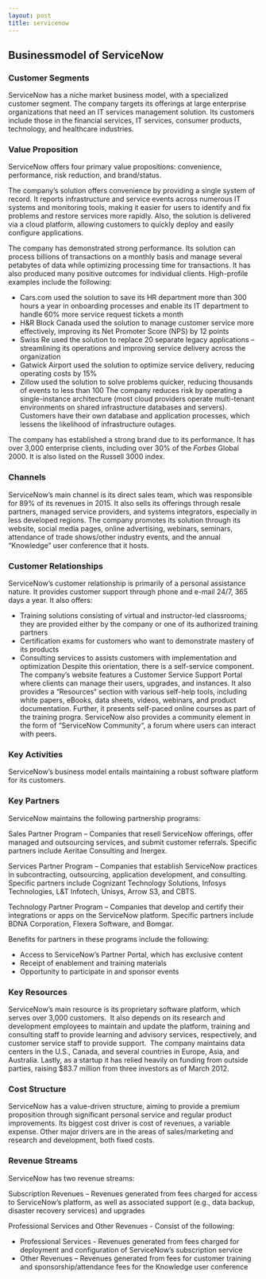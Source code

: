 ```yaml
---
layout: post
title: servicenow
---
```


Businessmodel of ServiceNow
----------------------------

### Customer Segments

ServiceNow has a niche market business model, with a specialized customer segment. The company targets its offerings at large enterprise organizations that need an IT services management solution. Its customers include those in the financial services, IT services, consumer products, technology, and healthcare industries.

### Value Proposition

ServiceNow offers four primary value propositions: convenience, performance, risk reduction, and brand/status.

The company’s solution offers convenience by providing a single system of record. It reports infrastructure and service events across numerous IT systems and monitoring tools, making it easier for users to identify and fix problems and restore services more rapidly. Also, the solution is delivered via a cloud platform, allowing customers to quickly deploy and easily configure applications.

The company has demonstrated strong performance. Its solution can process billions of transactions on a monthly basis and manage several petabytes of data while optimizing processing time for transactions. It has also produced many positive outcomes for individual clients. High-profile examples include the following:

 * Cars.com used the solution to save its HR department more than 300 hours a year in onboarding processes and enable its IT department to handle 60% more service request tickets a month
* H&R Block Canada used the solution to manage customer service more effectively, improving its Net Promoter Score (NPS) by 12 points
* Swiss Re used the solution to replace 20 separate legacy applications – streamlining its operations and improving service delivery across the organization
* Gatwick Airport used the solution to optimize service delivery, reducing operating costs by 15%
* Zillow used the solution to solve problems quicker, reducing thousands of events to less than 100
 The company reduces risk by operating a single-instance architecture (most cloud providers operate multi-tenant environments on shared infrastructure databases and servers). Customers have their own database and application processes, which lessens the likelihood of infrastructure outages.

The company has established a strong brand due to its performance. It has over 3,000 enterprise clients, including over 30% of the *Forbes* Global 2000. It is also listed on the Russell 3000 index.

### Channels

ServiceNow’s main channel is its direct sales team, which was responsible for 89% of its revenues in 2015. It also sells its offerings through resale partners, managed service providers, and systems integrators, especially in less developed regions. The company promotes its solution through its website, social media pages, online advertising, webinars, seminars, attendance of trade shows/other industry events, and the annual “Knowledge” user conference that it hosts.

### Customer Relationships

ServiceNow’s customer relationship is primarily of a personal assistance nature. It provides customer support through phone and e-mail 24/7, 365 days a year. It also offers:

 * Training solutions consisting of virtual and instructor-led classrooms; they are provided either by the company or one of its authorized training partners
* Certification exams for customers who want to demonstrate mastery of its products
* Consulting services to assists customers with implementation and optimization
 Despite this orientation, there is a self-service component. The company’s website features a Customer Service Support Portal where clients can manage their users, upgrades, and instances. It also provides a “Resources“ section with various self-help tools, including white papers, eBooks, data sheets, videos, webinars, and product documentation. Further, it presents self-paced online courses as part of the training progra. ServiceNow also provides a community element in the form of “ServiceNow Community“, a forum where users can interact with peers.

### Key Activities

ServiceNow’s business model entails maintaining a robust software platform for its customers.

### Key Partners

ServiceNow maintains the following partnership programs:

Sales Partner Program – Companies that resell ServiceNow offerings, offer managed and outsourcing services, and submit customer referrals. Specific partners include Aeritae Consulting and Inergex.

Services Partner Program – Companies that establish ServiceNow practices in subcontracting, outsourcing, application development, and consulting. Specific partners include Cognizant Technology Solutions, Infosys Technologies, L&T Infotech, Unisys, Arrow S3, and CBTS.

Technology Partner Program – Companies that develop and certify their integrations or apps on the ServiceNow platform. Specific partners include BDNA Corporation, Flexera Software, and Bomgar.

Benefits for partners in these programs include the following:

 * Access to ServiceNow’s Partner Portal, which has exclusive content
* Receipt of enablement and training materials
* Opportunity to participate in and sponsor events
 ### Key Resources

ServiceNow’s main resource is its proprietary software platform, which serves over 3,000 customers.  It also depends on its research and development employees to maintain and update the platform, training and consulting staff to provide learning and advisory services, respectively, and customer service staff to provide support.  The company maintains data centers in the U.S., Canada, and several countries in Europe, Asia, and Australia. Lastly, as a startup it has relied heavily on funding from outside parties, raising $83.7 million from three investors as of March 2012.

### Cost Structure

ServiceNow has a value-driven structure, aiming to provide a premium proposition through significant personal service and regular product improvements. Its biggest cost driver is cost of revenues, a variable expense. Other major drivers are in the areas of sales/marketing and research and development, both fixed costs.

### Revenue Streams

ServiceNow has two revenue streams:

Subscription Revenues – Revenues generated from fees charged for access to ServiceNow’s platform, as well as associated support (e.g., data backup, disaster recovery services) and upgrades

Professional Services and Other Revenues - Consist of the following:

 * Professional Services - Revenues generated from fees charged for deployment and configuration of ServiceNow’s subscription service
* Other Revenues – Revenues generated from fees for customer training and sponsorship/attendance fees for the Knowledge user conference
